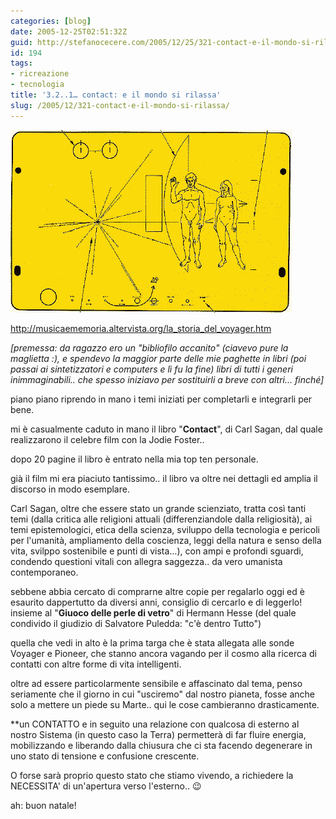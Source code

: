 ```yaml
---
categories: [blog]
date: 2005-12-25T02:51:32Z
guid: http://stefanocecere.com/2005/12/25/321-contact-e-il-mondo-si-rilassa/
id: 194
tags:
- ricreazione
- tecnologia
title: '3.2..1… contact: e il mondo si rilassa'
slug: /2005/12/321-contact-e-il-mondo-si-rilassa/
---
```


![](../../../assets/img/post/2005/piastra_sonda_pioneer.gif)

<http://musicaememoria.altervista.org/la_storia_del_voyager.htm>

_[premessa: da ragazzo ero un "bibliofilo accanito" (ciavevo pure la maglietta :), e spendevo la maggior parte delle mie paghette in libri (poi passai ai sintetizzatori e computers e lì fu la fine) libri di tutti i generi inimmaginabili.. che spesso iniziavo per sostituirli a breve con altri… finché]_

piano piano riprendo in mano i temi iniziati per completarli e integrarli per bene.

mi è casualmente caduto in mano il libro "**Contact**", di Carl Sagan, dal quale realizzarono il celebre film con la Jodie Foster..

dopo 20 pagine il libro è entrato nella mia top ten personale.
  
già il film mi era piaciuto tantissimo.. il libro va oltre nei dettagli ed amplia il discorso in modo esemplare.
  
Carl Sagan, oltre che essere stato un grande scienziato, tratta così tanti temi (dalla critica alle religioni attuali (differenziandole dalla religiosità), ai temi epistemologici, etica della scienza, sviluppo della tecnologia e pericoli per l'umanità, ampliamento della coscienza, leggi della natura e senso della vita, svilppo sostenibile e punti di vista…), con ampi e profondi sguardi, condendo questioni vitali con allegra saggezza.. da vero umanista contemporaneo.

sebbene abbia cercato di comprarne altre copie per regalarlo oggi ed è esaurito dappertutto da diversi anni, consiglio di cercarlo e di leggerlo! insieme al "**Giuoco delle perle di vetro**" di Hermann Hesse (del quale condivido il giudizio di Salvatore Puledda: "c'è dentro Tutto")

quella che vedi in alto è la prima targa che è stata allegata alle sonde Voyager e Pioneer, che stanno ancora vagando per il cosmo alla ricerca di contatti con altre forme di vita intelligenti.
  
oltre ad essere particolarmente sensibile e affascinato dal tema, penso seriamente che il giorno in cui "usciremo" dal nostro pianeta, fosse anche solo a mettere un piede su Marte.. qui le cose cambieranno drasticamente.
  
**un CONTATTO e in seguito una relazione con qualcosa di esterno al nostro Sistema (in questo caso la Terra) permetterà di far fluire energia, mobilizzando e liberando dalla chiusura che ci sta facendo degenerare in uno stato di tensione e confusione crescente.

O forse sarà proprio questo stato che stiamo vivendo, a richiedere la NECESSITA' di un'apertura verso l'esterno.. 😉

ah: buon natale!